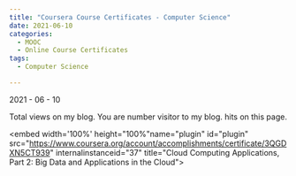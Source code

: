 ```yaml
---
title: "Coursera Course Certificates - Computer Science"
date: 2021-06-10
categories:
  - MOOC
  - Online Course Certificates
tags:
  - Computer Science

---
```


2021 - 06 - 10

<script async src="//busuanzi.ibruce.info/busuanzi/2.3/busuanzi.pure.mini.js"></script>

<span id="busuanzi_container_site_pv">
    Total <span id="busuanzi_value_site_pv"></span> views on my blog.
</span>

<span id="busuanzi_container_site_uv">
  You are number <span id="busuanzi_value_site_uv"></span> visitor to my blog.
</span>

<span id="busuanzi_container_page_pv">
  <span id="busuanzi_value_page_pv"></span> hits on this page.
</span>

<script type="text/javascript" async src="https://cdn.mathjax.org/mathjax/latest/MathJax.js?config=TeX-MML-AM_CHTML"> </script>



<embed width='100%' height="100%"name="plugin" id="plugin" src="https://www.coursera.org/account/accomplishments/certificate/3QGDXN5CT939" internalinstanceid="37" title="Cloud Computing Applications, Part 2: Big Data and Applications in the Cloud">


